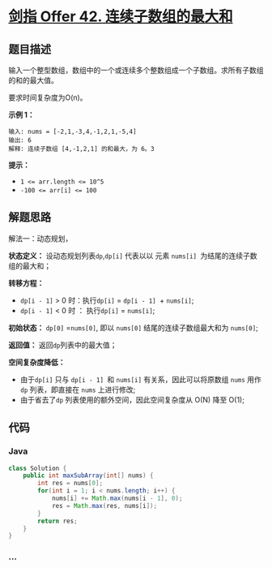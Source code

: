 # [剑指 Offer 42. 连续子数组的最大和](https://leetcode-cn.com/problems/lian-xu-zi-shu-zu-de-zui-da-he-lcof/)

## 题目描述

输入一个整型数组，数组中的一个或连续多个整数组成一个子数组。求所有子数组的和的最大值。

要求时间复杂度为O(n)。

**示例 1：**

```
输入: nums = [-2,1,-3,4,-1,2,1,-5,4]
输出: 6
解释: 连续子数组 [4,-1,2,1] 的和最大，为 6。3
```

**提示：**

- `1 <= arr.length <= 10^5`
- `-100 <= arr[i] <= 100`

## 解题思路

解法一：动态规划，

**状态定义：** 设动态规划列表`dp`,`dp[i]` 代表以以 元素 `nums[i] `为结尾的连续子数组的最大和；

**转移方程：** 

- `dp[i - 1]` > 0 时：执行`dp[i]` = `dp[i - 1] `+ `nums[i]`;
- `dp[i - 1]` < 0 时 ： 执行`dp[i]` = `nums[i]`;

**初始状态：** `dp[0]` =`nums[0]`, 即以 `nums[0]` 结尾的连续子数组最大和为 `nums[0]`;

**返回值：** 返回`dp`列表中的最大值；

**空间复杂度降低：** 

- 由于`dp[i]` 只与 `dp[i - 1] `和 `nums[i]` 有关系，因此可以将原数组 `nums` 用作`dp` 列表，即直接在 `nums` 上进行修改;
- 由于省去了`dp` 列表使用的额外空间，因此空间复杂度从 O(N) 降至 O(1);

## 代码

<!-- tabs:start -->

### **Java**

```java
class Solution {
    public int maxSubArray(int[] nums) {
        int res = nums[0];
        for(int i = 1; i < nums.length; i++) {
            nums[i] += Math.max(nums[i - 1], 0);
            res = Math.max(res, nums[i]);
        }
        return res;
    }
}
```


### **...**

```

```

<!-- tabs:end -->